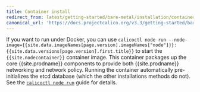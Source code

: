 ```yaml
---
title: Container install
redirect_from: latest/getting-started/bare-metal/installation/container
canonical_url: 'https://docs.projectcalico.org/v3.3/getting-started/bare-metal/installation/container'
---
```


If you want to run under Docker, you can use `calicoctl node run --node-image={{site.data.imageNames[page.version].imageNames["node"]}}:{{site.data.versions[page.version].first.title}}` 
to start the `{{site.nodecontainer}}` container image. This container packages 
up the core {{site.prodname}} components to provide both {{site.prodname}} 
networking and network policy. Running the container automatically pre-initializes 
the etcd database (which the other installations methods do not). See the
[`calicoctl node run`]({{site.baseurl}}/{{page.version}}/reference/calicoctl/commands/node/run)
guide for details.
